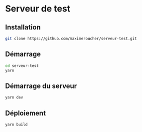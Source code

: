 # Serveur de test

## Installation

```bash
git clone https://github.com/maximeroucher/serveur-test.git
```

## Démarrage

```bash
cd serveur-test
yarn
```

## Démarrage du serveur
    
```bash
yarn dev
```

## Déploiement

```bash
yarn build
```